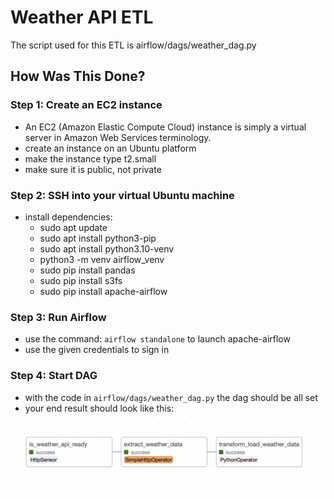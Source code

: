 # Weather API ETL

The script used for this ETL is airflow/dags/weather_dag.py

## How Was This Done?

### Step 1: Create an EC2 instance
- An EC2 (Amazon Elastic Compute Cloud) instance is simply a virtual server in Amazon Web Services terminology.
- create an instance on an Ubuntu platform
- make the instance type t2.small
- make sure it is public, not private

### Step 2: SSH into your virtual Ubuntu machine
- install dependencies:
  - sudo apt update
  - sudo apt install python3-pip
  - sudo apt install python3.10-venv
  - python3 -m venv airflow_venv
  - sudo pip install pandas
  - sudo pip install s3fs
  - sudo pip install apache-airflow
 
### Step 3: Run Airflow
- use the command:  `airflow standalone` to launch apache-airflow
- use the given credentials to sign in

### Step 4: Start DAG
- with the code in `airflow/dags/weather_dag.py` the dag should be all set
- your end result should look like this:

![alt text](https://github.com/NicoCeresa/WeatherAPI_EC2_Airflow_S3/blob/main/Airflow_ETL.png)
